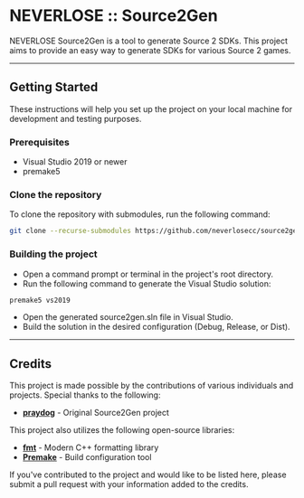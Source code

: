 # NEVERLOSE :: Source2Gen

NEVERLOSE Source2Gen is a tool to generate Source 2 SDKs. This project aims to provide an easy way to generate SDKs for various Source 2 games.

---

## Getting Started

These instructions will help you set up the project on your local machine for development and testing purposes.

### Prerequisites

- Visual Studio 2019 or newer
- premake5

### Clone the repository

To clone the repository with submodules, run the following command:

```bash
git clone --recurse-submodules https://github.com/neverlosecc/source2gen.git
```
### Building the project
* Open a command prompt or terminal in the project's root directory.
* Run the following command to generate the Visual Studio solution:

```bash
premake5 vs2019
```
* Open the generated source2gen.sln file in Visual Studio.
* Build the solution in the desired configuration (Debug, Release, or Dist).

---
## Credits

This project is made possible by the contributions of various individuals and projects. Special thanks to the following:

- **[praydog](https://github.com/praydog)** - Original Source2Gen project

This project also utilizes the following open-source libraries:

- **[fmt](https://github.com/fmtlib/fmt)** - Modern C++ formatting library
- **[Premake](https://github.com/premake/premake-core)** - Build configuration tool

If you've contributed to the project and would like to be listed here, please submit a pull request with your information added to the credits.
